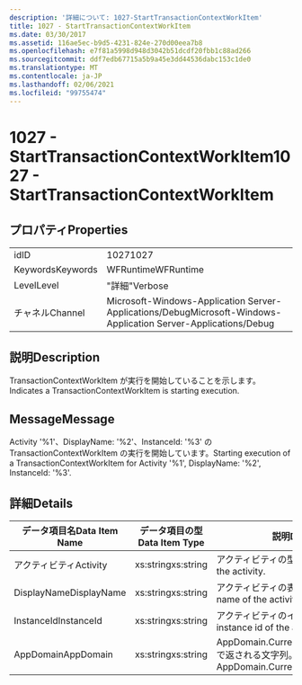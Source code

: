 ```yaml
---
description: '詳細について: 1027-StartTransactionContextWorkItem'
title: 1027 - StartTransactionContextWorkItem
ms.date: 03/30/2017
ms.assetid: 116ae5ec-b9d5-4231-824e-270d00eea7b8
ms.openlocfilehash: e7f81a5998d948d3042b51dcdf20fbb1c88ad266
ms.sourcegitcommit: ddf7edb67715a5b9a45e3dd44536dabc153c1de0
ms.translationtype: MT
ms.contentlocale: ja-JP
ms.lasthandoff: 02/06/2021
ms.locfileid: "99755474"
---
```

# <a name="1027---starttransactioncontextworkitem"></a><span data-ttu-id="319e0-103">1027 - StartTransactionContextWorkItem</span><span class="sxs-lookup"><span data-stu-id="319e0-103">1027 - StartTransactionContextWorkItem</span></span>

## <a name="properties"></a><span data-ttu-id="319e0-104">プロパティ</span><span class="sxs-lookup"><span data-stu-id="319e0-104">Properties</span></span>  
  
|||  
|-|-|  
|<span data-ttu-id="319e0-105">id</span><span class="sxs-lookup"><span data-stu-id="319e0-105">ID</span></span>|<span data-ttu-id="319e0-106">1027</span><span class="sxs-lookup"><span data-stu-id="319e0-106">1027</span></span>|  
|<span data-ttu-id="319e0-107">Keywords</span><span class="sxs-lookup"><span data-stu-id="319e0-107">Keywords</span></span>|<span data-ttu-id="319e0-108">WFRuntime</span><span class="sxs-lookup"><span data-stu-id="319e0-108">WFRuntime</span></span>|  
|<span data-ttu-id="319e0-109">Level</span><span class="sxs-lookup"><span data-stu-id="319e0-109">Level</span></span>|<span data-ttu-id="319e0-110">"詳細"</span><span class="sxs-lookup"><span data-stu-id="319e0-110">Verbose</span></span>|  
|<span data-ttu-id="319e0-111">チャネル</span><span class="sxs-lookup"><span data-stu-id="319e0-111">Channel</span></span>|<span data-ttu-id="319e0-112">Microsoft-Windows-Application Server-Applications/Debug</span><span class="sxs-lookup"><span data-stu-id="319e0-112">Microsoft-Windows-Application Server-Applications/Debug</span></span>|  
  
## <a name="description"></a><span data-ttu-id="319e0-113">説明</span><span class="sxs-lookup"><span data-stu-id="319e0-113">Description</span></span>  

 <span data-ttu-id="319e0-114">TransactionContextWorkItem が実行を開始していることを示します。</span><span class="sxs-lookup"><span data-stu-id="319e0-114">Indicates a TransactionContextWorkItem is starting execution.</span></span>  
  
## <a name="message"></a><span data-ttu-id="319e0-115">Message</span><span class="sxs-lookup"><span data-stu-id="319e0-115">Message</span></span>  

 <span data-ttu-id="319e0-116">Activity '%1'、DisplayName: '%2'、InstanceId: '%3' の TransactionContextWorkItem の実行を開始しています。</span><span class="sxs-lookup"><span data-stu-id="319e0-116">Starting execution of a TransactionContextWorkItem for Activity '%1', DisplayName: '%2', InstanceId: '%3'.</span></span>  
  
## <a name="details"></a><span data-ttu-id="319e0-117">詳細</span><span class="sxs-lookup"><span data-stu-id="319e0-117">Details</span></span>  
  
|<span data-ttu-id="319e0-118">データ項目名</span><span class="sxs-lookup"><span data-stu-id="319e0-118">Data Item Name</span></span>|<span data-ttu-id="319e0-119">データ項目の型</span><span class="sxs-lookup"><span data-stu-id="319e0-119">Data Item Type</span></span>|<span data-ttu-id="319e0-120">説明</span><span class="sxs-lookup"><span data-stu-id="319e0-120">Description</span></span>|  
|--------------------|--------------------|-----------------|  
|<span data-ttu-id="319e0-121">アクティビティ</span><span class="sxs-lookup"><span data-stu-id="319e0-121">Activity</span></span>|<span data-ttu-id="319e0-122">xs:string</span><span class="sxs-lookup"><span data-stu-id="319e0-122">xs:string</span></span>|<span data-ttu-id="319e0-123">アクティビティの型名。</span><span class="sxs-lookup"><span data-stu-id="319e0-123">The type name of the activity.</span></span>|  
|<span data-ttu-id="319e0-124">DisplayName</span><span class="sxs-lookup"><span data-stu-id="319e0-124">DisplayName</span></span>|<span data-ttu-id="319e0-125">xs:string</span><span class="sxs-lookup"><span data-stu-id="319e0-125">xs:string</span></span>|<span data-ttu-id="319e0-126">アクティビティの表示名。</span><span class="sxs-lookup"><span data-stu-id="319e0-126">The display name of the activity.</span></span>|  
|<span data-ttu-id="319e0-127">InstanceId</span><span class="sxs-lookup"><span data-stu-id="319e0-127">InstanceId</span></span>|<span data-ttu-id="319e0-128">xs:string</span><span class="sxs-lookup"><span data-stu-id="319e0-128">xs:string</span></span>|<span data-ttu-id="319e0-129">アクティビティのインスタンス ID。</span><span class="sxs-lookup"><span data-stu-id="319e0-129">The instance id of the activity.</span></span>|  
|<span data-ttu-id="319e0-130">AppDomain</span><span class="sxs-lookup"><span data-stu-id="319e0-130">AppDomain</span></span>|<span data-ttu-id="319e0-131">xs:string</span><span class="sxs-lookup"><span data-stu-id="319e0-131">xs:string</span></span>|<span data-ttu-id="319e0-132">AppDomain.CurrentDomain.FriendlyName で返される文字列。</span><span class="sxs-lookup"><span data-stu-id="319e0-132">The string returned by AppDomain.CurrentDomain.FriendlyName.</span></span>|
